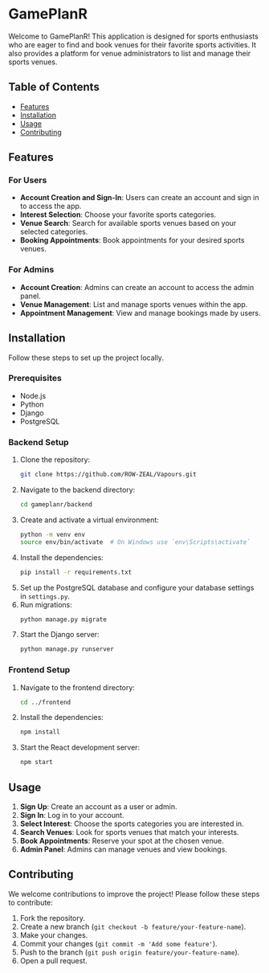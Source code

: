 # GamePlanR

Welcome to GamePlanR! This application is designed for sports enthusiasts who are eager to find and book venues for their favorite sports activities. It also provides a platform for venue administrators to list and manage their sports venues.

## Table of Contents

- [Features](#features)
- [Installation](#installation)
- [Usage](#usage)
- [Contributing](#contributing)

## Features

### For Users

- **Account Creation and Sign-In**: Users can create an account and sign in to access the app.
- **Interest Selection**: Choose your favorite sports categories.
- **Venue Search**: Search for available sports venues based on your selected categories.
- **Booking Appointments**: Book appointments for your desired sports venues.

### For Admins

- **Account Creation**: Admins can create an account to access the admin panel.
- **Venue Management**: List and manage sports venues within the app.
- **Appointment Management**: View and manage bookings made by users.

## Installation

Follow these steps to set up the project locally.

### Prerequisites

- Node.js
- Python
- Django
- PostgreSQL

### Backend Setup

1. Clone the repository:
   ```bash
   git clone https://github.com/ROW-ZEAL/Vapours.git
   ```
2. Navigate to the backend directory:
   ```bash
   cd gameplanr/backend
   ```
3. Create and activate a virtual environment:
   ```bash
   python -m venv env
   source env/bin/activate  # On Windows use `env\Scripts\activate`
   ```
4. Install the dependencies:
   ```bash
   pip install -r requirements.txt
   ```
5. Set up the PostgreSQL database and configure your database settings in `settings.py`.
6. Run migrations:
   ```bash
   python manage.py migrate
   ```
7. Start the Django server:
   ```bash
   python manage.py runserver
   ```

### Frontend Setup

1. Navigate to the frontend directory:
   ```bash
   cd ../frontend
   ```
2. Install the dependencies:
   ```bash
   npm install
   ```
3. Start the React development server:
   ```bash
   npm start
   ```

## Usage

1. **Sign Up**: Create an account as a user or admin.
2. **Sign In**: Log in to your account.
3. **Select Interest**: Choose the sports categories you are interested in.
4. **Search Venues**: Look for sports venues that match your interests.
5. **Book Appointments**: Reserve your spot at the chosen venue.
6. **Admin Panel**: Admins can manage venues and view bookings.

## Contributing

We welcome contributions to improve the project! Please follow these steps to contribute:

1. Fork the repository.
2. Create a new branch (`git checkout -b feature/your-feature-name`).
3. Make your changes.
4. Commit your changes (`git commit -m 'Add some feature'`).
5. Push to the branch (`git push origin feature/your-feature-name`).
6. Open a pull request.
